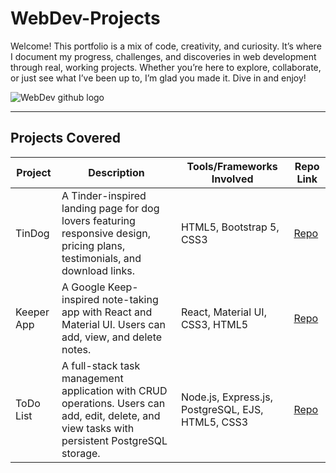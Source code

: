 # WebDev-Projects
Welcome! This portfolio is a mix of code, creativity, and curiosity. It’s where I document my progress, challenges, and discoveries in web development through real, working projects.
Whether you’re here to explore, collaborate, or just see what I’ve been up to, I’m glad you made it. Dive in and enjoy!

![WebDev github logo](https://github.com/user-attachments/assets/e75dbdfd-a3c9-4251-8937-fa78efba5481)

---

## Projects Covered

| Project | Description | Tools/Frameworks Involved | Repo Link |
|---------|-------------|---------------------------|-----------|
| TinDog  | A Tinder-inspired landing page for dog lovers featuring responsive design, pricing plans, testimonials, and download links. | HTML5, Bootstrap 5, CSS3 | [Repo](https://github.com/Avaneesh40585/TinDog) |
| Keeper App | A Google Keep-inspired note-taking app with React and Material UI. Users can add, view, and delete notes.   | React, Material UI, CSS3, HTML5       | [Repo](https://github.com/Avaneesh40585/Keeper-App) |
| ToDo List | A full-stack task management application with CRUD operations. Users can add, edit, delete, and view tasks with persistent PostgreSQL storage. | Node.js, Express.js, PostgreSQL, EJS, HTML5, CSS3 | [Repo](https://github.com/Avaneesh40585/ToDo-List) |
